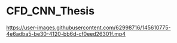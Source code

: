 # CFD_CNN_Thesis



https://user-images.githubusercontent.com/62998716/145610775-4e6adba5-be30-4120-bb6d-cf0eed26301f.mp4

